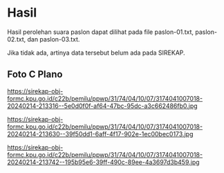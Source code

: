 # Hasil

Hasil perolehan suara paslon dapat dilihat pada file paslon-01.txt, paslon-02.txt, dan paslon-03.txt.

Jika tidak ada, artinya data tersebut belum ada pada SIREKAP.

## Foto C Plano

https://sirekap-obj-formc.kpu.go.id/c22b/pemilu/ppwp/31/74/04/10/07/3174041007018-20240214-213316--5e0d0f0f-af64-47bc-95dc-a3c662486fb0.jpg

https://sirekap-obj-formc.kpu.go.id/c22b/pemilu/ppwp/31/74/04/10/07/3174041007018-20240214-213630--39f50dd1-6aff-4f17-902e-1ec00bec0173.jpg

https://sirekap-obj-formc.kpu.go.id/c22b/pemilu/ppwp/31/74/04/10/07/3174041007018-20240214-213742--195b95e6-39ff-490c-89ee-4a3697d3b459.jpg
